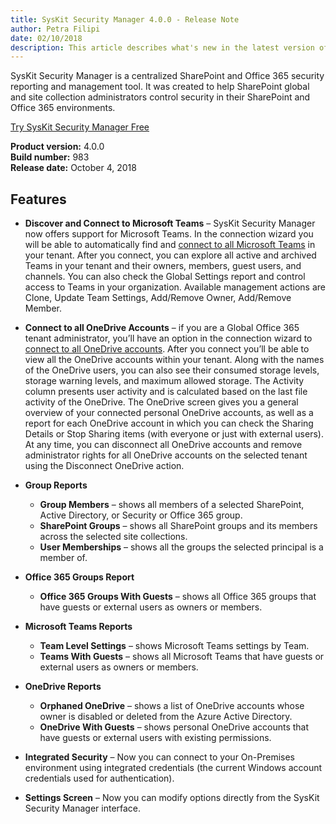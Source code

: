 ```yaml
---
title: SysKit Security Manager 4.0.0 - Release Note
author: Petra Filipi 
date: 02/10/2018 
description: This article describes what's new in the latest version of SysKit Security Manager.
---
```


SysKit Security Manager is a centralized SharePoint and Office 365 security reporting and management tool. It was created to help SharePoint global and site collection administrators control security in their SharePoint and Office 365 environments.

[Try SysKit Security Manager Free](https://www.syskit.com/products/security-manager/download/)

__Product version:__ 4.0.0  
__Build number:__  983    
__Release date:__ October 4, 2018  

## Features
* __Discover and Connect to Microsoft Teams__ – SysKit Security Manager now offers support for Microsoft Teams. In the connection wizard you will be able to automatically find and [connect to all Microsoft Teams](#internal/how-to/connect-to-office-365) in your tenant. After you connect, you can explore all active and archived Teams in your tenant and their owners, members, guest users, and channels. You can also check the Global Settings report and control access to Teams in your organization. Available management actions are Clone, Update Team Settings, Add/Remove Owner, Add/Remove Member.

* __Connect to all OneDrive Accounts__ – if you are a Global Office 365 tenant administrator, you’ll have an option in the connection wizard to [connect to all OneDrive accounts](#internal/how-to/connect-to-office-365). After you connect you’ll be able to view all the OneDrive accounts within your tenant. Along with the names of the OneDrive users, you can also see their consumed storage levels, storage warning levels, and maximum allowed storage. The Activity column presents user activity and is calculated based on the last file activity of the OneDrive. 
The OneDrive screen gives you a general overview of your connected personal OneDrive accounts, as well as a report for each OneDrive account in which you can check the Sharing Details or Stop Sharing items (with everyone or just with external users).
At any time, you can disconnect all OneDrive accounts and remove administrator rights for all OneDrive accounts on the selected tenant using the Disconnect OneDrive action.

* __Group Reports__
  * __Group Members__ – shows all members of a selected SharePoint, Active Directory, or Security or Office 365 group.
  * __SharePoint Groups__ – shows all SharePoint groups and its members across the selected site collections.
  * __User Memberships__ – shows all the groups the selected principal is a member of.

* __Office 365 Groups Report__
  * __Office 365 Groups With Guests__ – shows all Office 365 groups that have guests or external users as owners or members.

* __Microsoft Teams Reports__
  * __Team Level Settings__ – shows Microsoft Teams settings by Team.
  * __Teams With Guests__ – shows all Microsoft Teams that have guests or external users as owners or members.

* __OneDrive Reports__
  * __Orphaned OneDrive__ – shows a list of OneDrive accounts whose owner is disabled or deleted from the Azure Active Directory.
  * __OneDrive With Guests__ – shows personal OneDrive accounts that have guests or external users with existing permissions.

* __Integrated Security__ – Now you can connect to your On-Premises environment using integrated credentials (the current Windows account credentials used for authentication). 

* __Settings Screen__ – Now you can modify options directly from the SysKit Security Manager interface.




